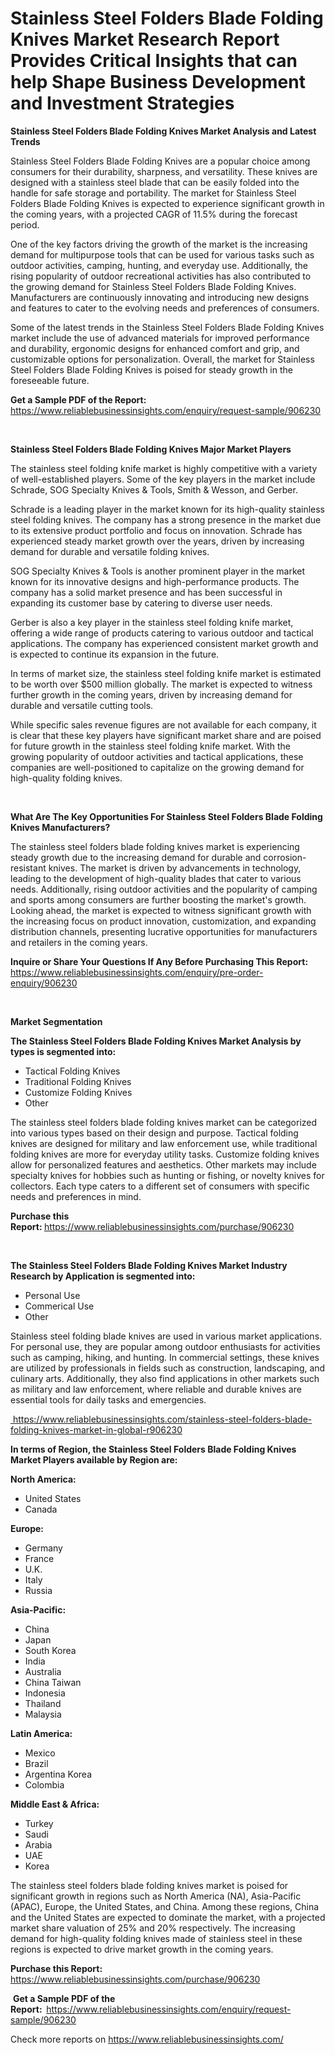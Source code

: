 <p><h1>Stainless Steel Folders Blade Folding Knives Market Research Report Provides Critical Insights that can help Shape Business Development and Investment Strategies</h1></p><p><strong>Stainless Steel Folders Blade Folding Knives Market Analysis and Latest Trends</strong></p>
<p><p>Stainless Steel Folders Blade Folding Knives are a popular choice among consumers for their durability, sharpness, and versatility. These knives are designed with a stainless steel blade that can be easily folded into the handle for safe storage and portability. The market for Stainless Steel Folders Blade Folding Knives is expected to experience significant growth in the coming years, with a projected CAGR of 11.5% during the forecast period.</p><p>One of the key factors driving the growth of the market is the increasing demand for multipurpose tools that can be used for various tasks such as outdoor activities, camping, hunting, and everyday use. Additionally, the rising popularity of outdoor recreational activities has also contributed to the growing demand for Stainless Steel Folders Blade Folding Knives. Manufacturers are continuously innovating and introducing new designs and features to cater to the evolving needs and preferences of consumers.</p><p>Some of the latest trends in the Stainless Steel Folders Blade Folding Knives market include the use of advanced materials for improved performance and durability, ergonomic designs for enhanced comfort and grip, and customizable options for personalization. Overall, the market for Stainless Steel Folders Blade Folding Knives is poised for steady growth in the foreseeable future.</p></p>
<p><strong>Get a Sample PDF of the Report:&nbsp;</strong> <a href="https://www.reliablebusinessinsights.com/enquiry/request-sample/906230">https://www.reliablebusinessinsights.com/enquiry/request-sample/906230</a></p>
<p>&nbsp;</p>
<p><strong>Stainless Steel Folders Blade Folding Knives Major Market Players</strong></p>
<p><p>The stainless steel folding knife market is highly competitive with a variety of well-established players. Some of the key players in the market include Schrade, SOG Specialty Knives & Tools, Smith & Wesson, and Gerber.</p><p>Schrade is a leading player in the market known for its high-quality stainless steel folding knives. The company has a strong presence in the market due to its extensive product portfolio and focus on innovation. Schrade has experienced steady market growth over the years, driven by increasing demand for durable and versatile folding knives.</p><p>SOG Specialty Knives & Tools is another prominent player in the market known for its innovative designs and high-performance products. The company has a solid market presence and has been successful in expanding its customer base by catering to diverse user needs.</p><p>Gerber is also a key player in the stainless steel folding knife market, offering a wide range of products catering to various outdoor and tactical applications. The company has experienced consistent market growth and is expected to continue its expansion in the future.</p><p>In terms of market size, the stainless steel folding knife market is estimated to be worth over $500 million globally. The market is expected to witness further growth in the coming years, driven by increasing demand for durable and versatile cutting tools.</p><p>While specific sales revenue figures are not available for each company, it is clear that these key players have significant market share and are poised for future growth in the stainless steel folding knife market. With the growing popularity of outdoor activities and tactical applications, these companies are well-positioned to capitalize on the growing demand for high-quality folding knives.</p></p>
<p>&nbsp;</p>
<p><strong>What Are The Key Opportunities For Stainless Steel Folders Blade Folding Knives Manufacturers?</strong></p>
<p><p>The stainless steel folders blade folding knives market is experiencing steady growth due to the increasing demand for durable and corrosion-resistant knives. The market is driven by advancements in technology, leading to the development of high-quality blades that cater to various needs. Additionally, rising outdoor activities and the popularity of camping and sports among consumers are further boosting the market's growth. Looking ahead, the market is expected to witness significant growth with the increasing focus on product innovation, customization, and expanding distribution channels, presenting lucrative opportunities for manufacturers and retailers in the coming years.</p></p>
<p><strong>Inquire or Share Your Questions If Any Before Purchasing This Report:</strong> <a href="https://www.reliablebusinessinsights.com/enquiry/pre-order-enquiry/906230">https://www.reliablebusinessinsights.com/enquiry/pre-order-enquiry/906230</a></p>
<p>&nbsp;</p>
<p><strong>Market Segmentation</strong></p>
<p><strong>The Stainless Steel Folders Blade Folding Knives Market Analysis by types is segmented into:</strong></p>
<p><ul><li>Tactical Folding Knives</li><li>Traditional Folding Knives</li><li>Customize Folding Knives</li><li>Other</li></ul></p>
<p><p>The stainless steel folders blade folding knives market can be categorized into various types based on their design and purpose. Tactical folding knives are designed for military and law enforcement use, while traditional folding knives are more for everyday utility tasks. Customize folding knives allow for personalized features and aesthetics. Other markets may include specialty knives for hobbies such as hunting or fishing, or novelty knives for collectors. Each type caters to a different set of consumers with specific needs and preferences in mind.</p></p>
<p><strong>Purchase this Report:&nbsp;</strong><a href="https://www.reliablebusinessinsights.com/purchase/906230">https://www.reliablebusinessinsights.com/purchase/906230</a></p>
<p>&nbsp;</p>
<p><strong>The Stainless Steel Folders Blade Folding Knives Market Industry Research by Application is segmented into:</strong></p>
<p><ul><li>Personal Use</li><li>Commerical Use</li><li>Other</li></ul></p>
<p><p>Stainless steel folding blade knives are used in various market applications. For personal use, they are popular among outdoor enthusiasts for activities such as camping, hiking, and hunting. In commercial settings, these knives are utilized by professionals in fields such as construction, landscaping, and culinary arts. Additionally, they also find applications in other markets such as military and law enforcement, where reliable and durable knives are essential tools for daily tasks and emergencies.</p></p>
<p><a href="https://www.reliablebusinessinsights.com/stainless-steel-folders-blade-folding-knives-market-in-global-r906230">&nbsp;https://www.reliablebusinessinsights.com/stainless-steel-folders-blade-folding-knives-market-in-global-r906230</a></p>
<p><strong>In terms of Region, the Stainless Steel Folders Blade Folding Knives Market Players available by Region are:</strong></p>
<p>
    <p> <strong> North America: </strong>
        <ul>
            <li>United States</li>
            <li>Canada</li>
        </ul>
        </p> 
    <p> <strong> Europe: </strong>
        <ul>
            <li>Germany</li>
            <li>France</li>
            <li>U.K.</li>
            <li>Italy</li>
            <li>Russia</li>
        </ul>
        </p> 
    <p> <strong> Asia-Pacific: </strong>
        <ul>
            <li>China</li>
            <li>Japan</li>
            <li>South Korea</li>
            <li>India</li>
            <li>Australia</li>
            <li>China Taiwan</li>
            <li>Indonesia</li>
            <li>Thailand</li>
            <li>Malaysia</li>
        </ul>
        </p> 
    <p> <strong> Latin America: </strong>
        <ul>
            <li>Mexico</li>
            <li>Brazil</li>
            <li>Argentina Korea</li>
            <li>Colombia</li>
        </ul>
        </p> 
    <p> <strong> Middle East & Africa: </strong>
        <ul>
            <li>Turkey</li>
            <li>Saudi</li>
            <li>Arabia</li>
            <li>UAE</li>
            <li>Korea</li>
        </ul>
    </p>
    </p>
<p><p>The stainless steel folders blade folding knives market is poised for significant growth in regions such as North America (NA), Asia-Pacific (APAC), Europe, the United States, and China. Among these regions, China and the United States are expected to dominate the market, with a projected market share valuation of 25% and 20% respectively. The increasing demand for high-quality folding knives made of stainless steel in these regions is expected to drive market growth in the coming years.</p></p>
<p><strong>Purchase this Report: </strong><a href="https://www.reliablebusinessinsights.com/purchase/906230">https://www.reliablebusinessinsights.com/purchase/906230</a></p>
<p>&nbsp;<strong>Get a Sample PDF of the Report:&nbsp;&nbsp;</strong><a href="https://www.reliablebusinessinsights.com/enquiry/request-sample/906230">https://www.reliablebusinessinsights.com/enquiry/request-sample/906230</a></p>
<p><strong></strong></p>
<p>Check more reports on <a href="https://www.reliablebusinessinsights.com/">https://www.reliablebusinessinsights.com/</a></p>